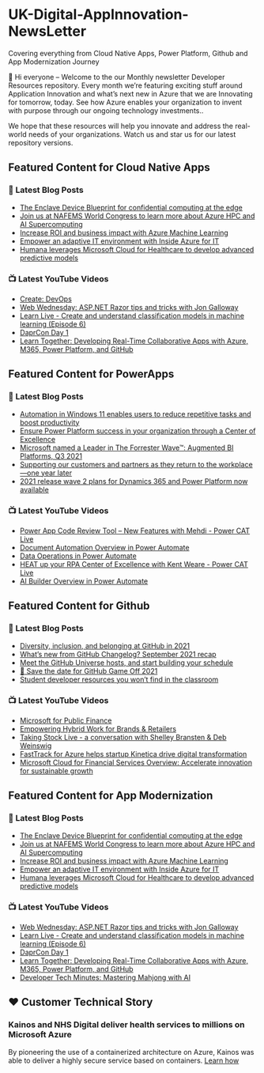 # UK-Digital-AppInnovation-NewsLetter

Covering everything from Cloud Native Apps, Power Platform, Github and App Modernization Journey

👋 Hi everyone – Welcome to the our Monthly newsletter Developer Resources repository. Every month we’re featuring exciting stuff around Application Innovation and what’s next new in Azure that we are Innovating for tomorrow, today. See how Azure enables your organization to invent with purpose through our ongoing technology investments..


We hope that these resources will help you innovate and address the real-world needs of your organizations. Watch us and star us for our latest repository versions.

## Featured Content for Cloud Native Apps


### 📝 Latest Blog Posts

    
<!-- BLOGCNA:START -->
- [The Enclave Device Blueprint for confidential computing at the edge](https://azure.microsoft.com/blog/the-enclave-device-blueprint-for-confidential-computing-at-the-edge/)
- [Join us at NAFEMS World Congress to learn more about Azure HPC and AI Supercomputing](https://azure.microsoft.com/blog/join-us-at-nafems-world-congress-to-learn-more-about-azure-hpc-and-ai-supercomputing/)
- [Increase ROI and business impact with Azure Machine Learning](https://azure.microsoft.com/blog/increase-roi-and-business-impact-with-azure-machine-learning/)
- [Empower an adaptive IT environment with Inside Azure for IT](https://azure.microsoft.com/blog/empower-an-adaptive-it-environment-for-people-processes-and-culture-with-inside-azure-for-it/)
- [Humana leverages Microsoft Cloud for Healthcare to develop advanced predictive models](https://azure.microsoft.com/blog/humana-leverages-microsoft-cloud-for-healthcare-to-develop-advanced-predictive-models/)
<!-- BLOGCNA:END -->

### 📺 Latest YouTube Videos

 
<!-- YOUTUBECNA:START -->
- [Create: DevOps](https://www.youtube.com/watch?v=xaUa0-p3l9o)
- [Web Wednesday: ASP.NET Razor tips and tricks with Jon Galloway](https://www.youtube.com/watch?v=EtBbwydgOs0)
- [Learn Live - Create and understand classification models in machine learning (Episode 6)](https://www.youtube.com/watch?v=Gv817ErCXXE)
- [DaprCon Day 1](https://www.youtube.com/watch?v=NYpe2qUm-AE)
- [Learn Together: Developing Real-Time Collaborative Apps with Azure, M365, Power Platform, and GitHub](https://www.youtube.com/watch?v=UGskQXjdWAI)
<!-- YOUTUBECNA:END -->

##  Featured Content for PowerApps
### 📝 Latest Blog Posts
<!-- BLOGPOWER:START -->
- [Automation in Windows 11 enables users to reduce repetitive tasks and boost productivity](https://cloudblogs.microsoft.com/powerplatform/2021/10/04/automation-in-windows-11-enables-users-to-reduce-repetitive-tasks-and-boost-productivity/)
- [Ensure Power Platform success in your organization through a Center of Excellence](https://cloudblogs.microsoft.com/powerplatform/2021/09/20/ensure-power-platform-success-in-your-organization-through-a-center-of-excellence/)
- [Microsoft named a Leader in The Forrester Wave™: Augmented BI Platforms, Q3 2021](https://powerbi.microsoft.com/en-us/blog/microsoft-named-a-leader-in-the-forrester-wave-augmented-bi-platforms-q3-2021/)
- [Supporting our customers and partners as they return to the workplace—one year later](https://cloudblogs.microsoft.com/powerplatform/2021/07/15/supporting-our-customers-and-partners-as-they-return-to-the-workplace-one-year-later/)
- [2021 release wave 2 plans for Dynamics 365 and Power Platform now available](https://cloudblogs.microsoft.com/dynamics365/bdm/2021/07/15/2021-release-wave-2-plans-for-dynamics-365-and-power-platform-now-available/)
<!-- BLOGPOWER:END -->
 ### 📺 Latest YouTube Videos
    
<!-- YOUTUBEPOWER:START -->
- [Power App Code Review Tool – New Features with Mehdi - Power CAT Live](https://www.youtube.com/watch?v=kfkUsGXIlIA)
- [Document Automation Overview in Power Automate](https://www.youtube.com/watch?v=H1I0ZrEQ1e4)
- [Data Operations in Power Automate](https://www.youtube.com/watch?v=uL5IfAMvW98)
- [HEAT up your RPA Center of Excellence with Kent Weare - Power CAT Live](https://www.youtube.com/watch?v=utV_qTe6H4s)
- [AI Builder Overview in Power Automate](https://www.youtube.com/watch?v=D7p-sSauBTQ)
<!-- YOUTUBEPOWER:END -->

##  Featured Content for Github
### 📝 Latest Blog Posts
<!-- BLOGGITHUB:START -->
- [Diversity, inclusion, and belonging at GitHub in 2021](https://github.blog/2021-10-20-diversity-inclusion-belonging-github-2021/)
- [What’s new from GitHub Changelog? September 2021 recap](https://github.blog/2021-10-19-whats-new-from-github-changelog-september-2021-recap/)
- [Meet the GitHub Universe hosts, and start building your schedule](https://github.blog/2021-10-18-meet-github-universe-hosts-start-building-schedule/)
- [💾 Save the date for GitHub Game Off 2021](https://github.blog/2021-10-15-save-the-date-for-github-game-off-2021/)
- [Student developer resources you won’t find in the classroom](https://github.blog/2021-10-14-student-developer-resources-wont-find-classroom/)
<!-- BLOGGITHUB:END -->
### 📺 Latest YouTube Videos
<!-- YOUTUBEGITHUB:START -->
- [Microsoft for Public Finance](https://www.youtube.com/watch?v=VsRoKmFrjGo)
- [Empowering Hybrid Work for Brands & Retailers](https://www.youtube.com/watch?v=mJDW1HIvl1Q)
- [Taking Stock Live - a conversation with Shelley Bransten & Deb Weinswig](https://www.youtube.com/watch?v=-yCQqRG1JI4)
- [FastTrack for Azure helps startup Kinetica drive digital transformation](https://www.youtube.com/watch?v=lZ0yQtGnWe8)
- [Microsoft Cloud for Financial Services Overview: Accelerate innovation for sustainable growth](https://www.youtube.com/watch?v=qSmsfJ5ieZE)
<!-- YOUTUBEGITHUB:END -->
##  Featured Content for App Modernization
### 📝 Latest Blog Posts
<!-- BLOGAPPMOD:START -->
- [The Enclave Device Blueprint for confidential computing at the edge](https://azure.microsoft.com/blog/the-enclave-device-blueprint-for-confidential-computing-at-the-edge/)
- [Join us at NAFEMS World Congress to learn more about Azure HPC and AI Supercomputing](https://azure.microsoft.com/blog/join-us-at-nafems-world-congress-to-learn-more-about-azure-hpc-and-ai-supercomputing/)
- [Increase ROI and business impact with Azure Machine Learning](https://azure.microsoft.com/blog/increase-roi-and-business-impact-with-azure-machine-learning/)
- [Empower an adaptive IT environment with Inside Azure for IT](https://azure.microsoft.com/blog/empower-an-adaptive-it-environment-for-people-processes-and-culture-with-inside-azure-for-it/)
- [Humana leverages Microsoft Cloud for Healthcare to develop advanced predictive models](https://azure.microsoft.com/blog/humana-leverages-microsoft-cloud-for-healthcare-to-develop-advanced-predictive-models/)
<!-- BLOGAPPMOD:END -->
### 📺 Latest YouTube Videos
<!-- YOUTUBEAPPMOD:START -->
- [Web Wednesday: ASP.NET Razor tips and tricks with Jon Galloway](https://www.youtube.com/watch?v=EtBbwydgOs0)
- [Learn Live - Create and understand classification models in machine learning (Episode 6)](https://www.youtube.com/watch?v=Gv817ErCXXE)
- [DaprCon Day 1](https://www.youtube.com/watch?v=NYpe2qUm-AE)
- [Learn Together: Developing Real-Time Collaborative Apps with Azure, M365, Power Platform, and GitHub](https://www.youtube.com/watch?v=UGskQXjdWAI)
- [Developer Tech Minutes: Mastering Mahjong with AI](https://www.youtube.com/watch?v=XYhjU5JZ7lI)
<!-- YOUTUBEAPPMOD:END -->


## ♥️ Customer Technical Story 

### Kainos and NHS Digital deliver health services to millions on Microsoft Azure

By pioneering the use of a containerized architecture on Azure, Kainos was able to deliver a highly secure service based on containers. [Learn how](https://customers.microsoft.com/en-us/story/1368348549535774520-kainos-and-nhs-digital-deliver-health-services-to-millions-on-microsoft-azure)

